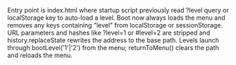 Entry point is index.html where startup script previously read ?level query or localStorage key to auto-load a level.
Boot now always loads the menu and removes any keys containing "level" from localStorage or sessionStorage.
URL parameters and hashes like ?level=1 or #level=2 are stripped and history.replaceState rewrites the address to the base path.
Levels launch through bootLevel('1'|'2') from the menu; returnToMenu() clears the path and reloads the menu.
